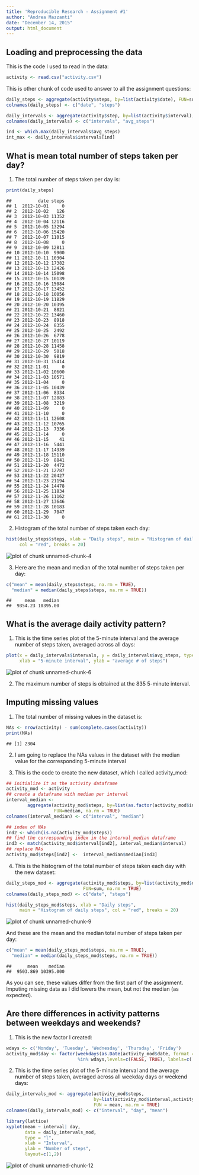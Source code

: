 ```yaml
---
title: 'Reproducible Research - Assignment #1'
author: "Andrea Mazzanti"
date: "December 14, 2015"
output: html_document
---
```


## Loading and preprocessing the data

This is the code I used to read in the data:


```r
activity <- read.csv("activity.csv")
```
This is other chunk of code used to answer to all the assignment questions:


```r
daily_steps <- aggregate(activity$steps, by=list(activity$date), FUN=sum, na.rm = TRUE)
colnames(daily_steps) <- c("date", "steps")

daily_intervals <- aggregate(activity$step, by=list(activity$interval), FUN = mean, na.rm = TRUE) 
colnames(daily_intervals) <- c("intervals", "avg_steps")

ind <- which.max(daily_intervals$avg_steps)
int_max <- daily_intervals$intervals[ind]
```

## What is mean total number of steps taken per day?

1. The total number of steps taken per day is:

```r
print(daily_steps)
```

```
##          date steps
## 1  2012-10-01     0
## 2  2012-10-02   126
## 3  2012-10-03 11352
## 4  2012-10-04 12116
## 5  2012-10-05 13294
## 6  2012-10-06 15420
## 7  2012-10-07 11015
## 8  2012-10-08     0
## 9  2012-10-09 12811
## 10 2012-10-10  9900
## 11 2012-10-11 10304
## 12 2012-10-12 17382
## 13 2012-10-13 12426
## 14 2012-10-14 15098
## 15 2012-10-15 10139
## 16 2012-10-16 15084
## 17 2012-10-17 13452
## 18 2012-10-18 10056
## 19 2012-10-19 11829
## 20 2012-10-20 10395
## 21 2012-10-21  8821
## 22 2012-10-22 13460
## 23 2012-10-23  8918
## 24 2012-10-24  8355
## 25 2012-10-25  2492
## 26 2012-10-26  6778
## 27 2012-10-27 10119
## 28 2012-10-28 11458
## 29 2012-10-29  5018
## 30 2012-10-30  9819
## 31 2012-10-31 15414
## 32 2012-11-01     0
## 33 2012-11-02 10600
## 34 2012-11-03 10571
## 35 2012-11-04     0
## 36 2012-11-05 10439
## 37 2012-11-06  8334
## 38 2012-11-07 12883
## 39 2012-11-08  3219
## 40 2012-11-09     0
## 41 2012-11-10     0
## 42 2012-11-11 12608
## 43 2012-11-12 10765
## 44 2012-11-13  7336
## 45 2012-11-14     0
## 46 2012-11-15    41
## 47 2012-11-16  5441
## 48 2012-11-17 14339
## 49 2012-11-18 15110
## 50 2012-11-19  8841
## 51 2012-11-20  4472
## 52 2012-11-21 12787
## 53 2012-11-22 20427
## 54 2012-11-23 21194
## 55 2012-11-24 14478
## 56 2012-11-25 11834
## 57 2012-11-26 11162
## 58 2012-11-27 13646
## 59 2012-11-28 10183
## 60 2012-11-29  7047
## 61 2012-11-30     0
```

2. Histogram of the total number of steps taken each day:


```r
hist(daily_steps$steps, xlab = "Daily steps", main = "Histogram of daily steps", 
     col = "red", breaks = 20)
```

![plot of chunk unnamed-chunk-4](figure/unnamed-chunk-4-1.png) 

3. Here are the mean and median of the total number of steps taken per day:


```r
c("mean" = mean(daily_steps$steps, na.rm = TRUE), 
  "median" = median(daily_steps$steps, na.rm = TRUE))
```

```
##     mean   median 
##  9354.23 10395.00
```

## What is the average daily activity pattern?

1. This is the time series plot of the 5-minute interval and the average number of steps taken, averaged across all days:


```r
plot(x = daily_intervals$intervals, y = daily_intervals$avg_steps, type = "l",
     xlab = "5-minute interval", ylab = "average # of steps")
```

![plot of chunk unnamed-chunk-6](figure/unnamed-chunk-6-1.png) 


2. The maximum number of steps is obtained at the 835 5-minute interval.

## Imputing missing values

1.  The total number of missing values in the dataset is:


```r
NAs <- nrow(activity) - sum(complete.cases(activity))
print(NAs)
```

```
## [1] 2304
```

2. I am going to replace the NAs values in the dataset with the median value for the corresponding 5-minute interval

3. This is the code to create the new dataset, which I called activity_mod:


```r
## initialize it as the activity dataframe
activity_mod <- activity
## create a dataframe with median per interval
interval_median <- 
        aggregate(activity_mod$steps, by=list(as.factor(activity_mod$interval)), 
                  FUN=median, na.rm = TRUE)
colnames(interval_median) <- c("interval", "median")

## index of NAs
ind2 <- which(is.na(activity_mod$steps))
## find the corresponding index in the interval_median dataframe
ind3 <- match(activity_mod$interval[ind2], interval_median$interval)
## replace NAs
activity_mod$steps[ind2] <-  interval_median$median[ind3]
```

4. This is the histogram of the total number of steps taken each day with the new dataset:


```r
daily_steps_mod <- aggregate(activity_mod$steps, by=list(activity_mod$date),
                             FUN=sum, na.rm = TRUE)
colnames(daily_steps_mod) <- c("date", "steps")

hist(daily_steps_mod$steps, xlab = "Daily steps", 
     main = "Histogram of daily steps", col = "red", breaks = 20)
```

![plot of chunk unnamed-chunk-9](figure/unnamed-chunk-9-1.png) 

And these are the mean and the median total number of steps taken per day:


```r
c("mean" = mean(daily_steps_mod$steps, na.rm = TRUE), 
  "median" = median(daily_steps_mod$steps, na.rm = TRUE))
```

```
##      mean    median 
##  9503.869 10395.000
```

As you can see, these values differ from the first part of the assignment.  
Imputing missing data as I did lowers the mean, but not the median (as expected).

## Are there differences in activity patterns between weekdays and weekends?

1. This is the new factor I created:


```r
wdays <- c('Monday', 'Tuesday', 'Wednesday', 'Thursday', 'Friday')
activity_mod$day <- factor(weekdays(as.Date(activity_mod$date, format = "%Y-%m-%d"))
                           %in% wdays,levels=c(FALSE, TRUE), labels=c('weekend', 'weekday'))
```

2. This is the time series plot of the 5-minute interval and the average number of steps taken, averaged across all weekday days or weekend days:


```r
daily_intervals_mod <- aggregate(activity_mod$steps,
                                 by=list(activity_mod$interval,activity_mod$day),
                                 FUN = mean, na.rm = TRUE) 
colnames(daily_intervals_mod) <- c("interval", "day", "mean")

library(lattice)
xyplot(mean ~ interval| day, 
       data = daily_intervals_mod,
       type = "l",
       xlab = "Interval",
       ylab = "Number of steps",
       layout=c(1,2))
```

![plot of chunk unnamed-chunk-12](figure/unnamed-chunk-12-1.png) 

